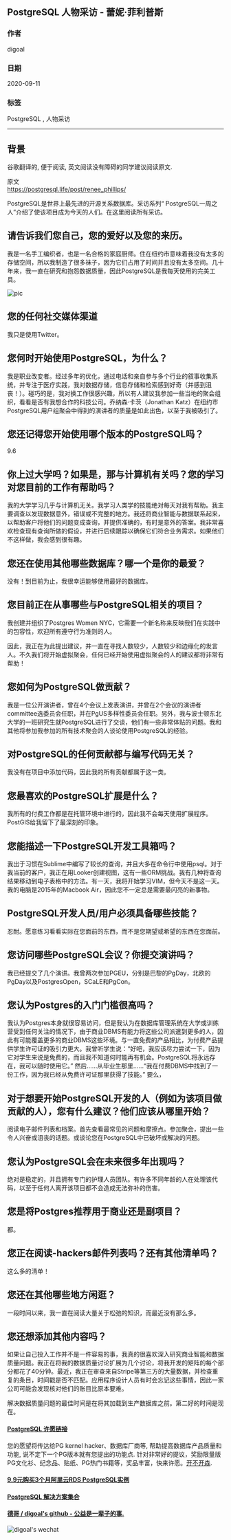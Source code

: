 ## PostgreSQL 人物采访 - 蕾妮·菲利普斯          
                        
### 作者                        
digoal                        
                        
### 日期                        
2020-09-11                        
                        
### 标签                        
PostgreSQL , 人物采访              
                        
----                        
                        
## 背景              
谷歌翻译的, 便于阅读, 英文阅读没有障碍的同学建议阅读原文.       
  
原文                     
https://postgresql.life/post/renee_phillips/       
            
PostgreSQL是世界上最先进的开源关系数据库。采访系列“ PostgreSQL一周之人”介绍了使该项目成为今天的人们。在这里阅读所有采访。            
            
            
## 请告诉我们您自己，您的爱好以及您的来历。    
我是一名手工编织者，也是一名合格的家庭厨师。住在纽约市意味着我没有太多的存储空间，所以我制造了很多袜子，因为它们占用了时间并且没有太多空间。几十年来，我一直在研究和抱怨数据质量，因此PostgreSQL是我每天使用的完美工具。    
    
![pic](https://postgresql.life/images/posts/renee_phillips_600.jpg)    
    
## 您的任何社交媒体渠道    
我只是使用Twitter。    
    
## 您何时开始使用PostgreSQL，为什么？    
我是职业改变者。经过多年的优化，通过电话和亲自参与多个行业的叙事收集系统，并专注于医疗实践，我对数据存储，信息存储和检索感到好奇（并感到沮丧！）。碰巧的是，我对换工作很感兴趣，所以有人建议我参加一些当地的聚会组织，看看是否有我想合作的科技公司。乔纳森·卡茨（Jonathan Katz）在纽约市PostgreSQL用户组聚会中得到的演讲者的质量是如此出色，以至于我被吸引了。    
    
## 您还记得您开始使用哪个版本的PostgreSQL吗？    
9.6    
    
## 你上过大学吗？如果是，那与计算机有关吗？您的学习对您目前的工作有帮助吗？    
我的大学学习几乎与计算机无关。我学习人类学的技能绝对每天对我有帮助。我主要调查以发现数据意外，错误或不完整的地方。我还将商业智能与数据联系起来，以帮助客户将他们的问题变成查询，并提供准确的，有时是意外的答案。我非常喜欢检查现有查询所做的假设，并进行后续跟踪以确保它们符合业务需求。如果他们不这样做，我会感到很有趣。    
    
## 您还在使用其他哪些数据库？哪一个是你的最爱？    
没有！到目前为止，我很幸运能够使用最好的数据库。    
    
## 您目前正在从事哪些与PostgreSQL相关的项目？    
我创建并组织了Postgres Women NYC，它需要一个新名称来反映我们在实践中的包容性，欢迎所有遵守行为准则的人。    
    
因此，我正在为此提出建议，并一直在寻找人数较少，人数较少和边缘化的发言人。不久我们将开始虚拟聚会，任何已经开始使用虚拟聚会的人的建议都将非常有帮助！    
    
## 您如何为PostgreSQL做贡献？    
我是一位公开演讲者，曾在4个会议上发表演讲，并曾在2个会议的演讲者committee选委员会任职，并在PgUS多样性委员会任职。另外，我与波士顿东北大学的一班研究生就PostgreSQL进行了交谈，他们有一些非常体贴的问题。我和其他将参加我参加的所有技术聚会的人谈论使用PostgreSQL的经验。    
    
## 对PostgreSQL的任何贡献都与编写代码无关？    
我没有在项目中添加代码，因此我的所有贡献都属于这一类。    
    
## 您最喜欢的PostgreSQL扩展是什么？    
我所有的付费工作都是在托管环境中进行的，因此我不会每天使用扩展程序。PostGIS给我留下了最深刻的印象。    
    
## 您能描述一下PostgreSQL开发工具箱吗？    
我出于习惯在Sublime中编写了较长的查询，并且大多在命令行中使用psql。对于我当前的客户，我正在用Looker创建视图，这有一些ORM挑战。我有几种将查询结果移动到电子表格中的方法。有一天，我将开始学习VIM，但今天不是这一天。我的电脑是2015年的Macbook Air，因此您不一定总是需要最闪亮的新事物。    
    
## PostgreSQL开发人员/用户必须具备哪些技能？    
忍耐。愿意练习看看实际在您面前的东西，而不是您期望或希望的东西在您面前。    
    
## 您访问哪些PostgreSQL会议？你提交演讲吗？    
我已经提交了几个演讲。我曾两次参加PGEU，分别是巴黎的PgDay，北欧的PgDay以及PostgresOpen，SCaLE和PgCon。    
    
## 您认为Postgres的入门门槛很高吗？    
我认为Postgres本身就很容易访问，但是我认为在数据库管理系统在大学或训练营受到任何关注的情况下，由于商业DBMS有能力将这些公司派遣到更多的人，因此有可能覆盖更多的商业DBMS这些环境。与一直免费的产品相比，为付费产品提供学生许可证的吸引力更大。我曾听学生说：“好吧，我应该尽力尝试一下，因为它对学生来说是免费的，而且我不知道何时能再有机会。PostgreSQL将永远存在，我可以随时使用它。” 然后……从毕业生那里……“我在付费DBMS中找到了一份工作，因为我已经从免费许可证那里获得了技能。” 要么，    
    
## 对于想要开始PostgreSQL开发的人（例如为该项目做贡献的人），您有什么建议？他们应该从哪里开始？    
阅读电子邮件列表和档案。首先查看最常见的问题和摩擦点。参加聚会，提出一些令人兴奋或沮丧的话题。或谈论您在PostgreSQL中已破坏或解决的问题。    
    
## 您认为PostgreSQL会在未来很多年出现吗？    
绝对是稳定的，并且拥有专门的护理人员团队。有许多不同年龄的人在处理该代码，以至于任何人离开该项目都不会造成无法弥补的伤害。    
    
## 您是将Postgres推荐用于商业还是副项目？    
都。    
    
## 您正在阅读-hackers邮件列表吗？还有其他清单吗？    
这么多的清单！    
    
## 您还在其他哪些地方闲逛？    
一段时间以来，我一直在阅读大量关于松弛的知识，而最近没有那么多。    
    
## 您还想添加其他内容吗？    
如果让自己投入工作并不是一件容易的事，我真的很喜欢深入研究商业智能和数据质量问题。我正在将我的数据质量讨论扩展为几个讨论，将我开发的矩阵的每个部分都花了40分钟。最近，我正在审查来自Stripe等第三方的大量数据，并检查重复的条目，时间戳是否不匹配。应用程序设计人员有时会忘记这些事情，因此一家公司可能会发现核对他们的账目比原本要难。    
    
解决数据质量问题的最佳时间是在将其加载到生产数据库之前。第二好的时间是现在。    
  
#### [PostgreSQL 许愿链接](https://github.com/digoal/blog/issues/76 "269ac3d1c492e938c0191101c7238216")
您的愿望将传达给PG kernel hacker、数据库厂商等, 帮助提高数据库产品质量和功能, 说不定下一个PG版本就有您提出的功能点. 针对非常好的提议，奖励限量版PG文化衫、纪念品、贴纸、PG热门书籍等，奖品丰富，快来许愿。[开不开森](https://github.com/digoal/blog/issues/76 "269ac3d1c492e938c0191101c7238216").  
  
  
#### [9.9元购买3个月阿里云RDS PostgreSQL实例](https://www.aliyun.com/database/postgresqlactivity "57258f76c37864c6e6d23383d05714ea")
  
  
#### [PostgreSQL 解决方案集合](https://yq.aliyun.com/topic/118 "40cff096e9ed7122c512b35d8561d9c8")
  
  
#### [德哥 / digoal's github - 公益是一辈子的事.](https://github.com/digoal/blog/blob/master/README.md "22709685feb7cab07d30f30387f0a9ae")
  
  
![digoal's wechat](../pic/digoal_weixin.jpg "f7ad92eeba24523fd47a6e1a0e691b59")
  
